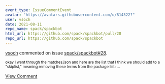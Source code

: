 ```yaml
---
event_type: IssueCommentEvent
avatar: "https://avatars.githubusercontent.com/u/814322?"
user: vsoch
date: 2021-08-11
repo_name: spack/spackbot
html_url: https://github.com/spack/spackbot/pull/28
repo_url: https://github.com/spack/spackbot
---
```


<a href='https://github.com/vsoch' target='_blank'>vsoch</a> commented on issue <a href='https://github.com/spack/spackbot/pull/28' target='_blank'>spack/spackbot#28</a>.

<small>okay I went through the matches.json and here are the list that I think we should add to a "skiplist," meaning removing these terms from the package list:...</small>

<a href='https://github.com/spack/spackbot/pull/28' target='_blank'>View Comment</a>